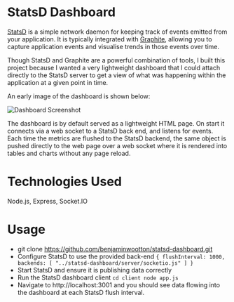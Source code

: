 StatsD Dashboard
================

[StatsD](https://github.com/etsy/statsd) is a simple network daemon for keeping track of events emitted from your application.  It is typically integrated with [Graphite](graphite.wikidot.com), allowing you to capture application events and visualise trends in those events over time.  

Though StatsD and Graphite are a powerful combination of tools, I built this project because I wanted a very lightweight dashboard that I could attach directly to the StatsD server to get a view of what was happening within the application at a given point in time.

An early image of the dashboard is shown below:

![Dashboard Screenshot](http://benjaminwootton.co.uk/dashboard.png)

The dashboard is by default served as a lightweight HTML page.  On start it connects via a web socket to a StatsD back end, and listens for events.  Each time the metrics are flushed to the StatsD backend, the same object is pushed directly to the web page over a web socket where it is rendered into tables and charts without any page reload.

Technologies Used
=================

Node.js, Express, Socket.IO

Usage 
=====
+ git clone https://github.com/benjaminwootton/statsd-dashboard.git
+ Configure StatsD to use the provided back-end
    ``{
      flushInterval: 1000,
      backends: [ "../statsd-dashboard/server/socketio.js" ]
    }``
+ Start StatsD and ensure it is publishing data correctly
+ Run the StatsD dashboard client
    ``cd client
    node app.js``
+ Navigate to http://localhost:3001 and you should see data flowing into the dashboard at each StatsD flush interval.